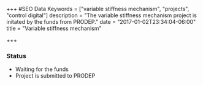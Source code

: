 +++
#SEO Data
Keywords = ["variable stiffness mechanism", "projects", "control digital"]
description = "The variable stiffness mechanism project is initated by the funds from PRODEP."
date = "2017-01-02T23:34:04-06:00"
title = "Variable stiffness mechanism"

+++
<h3>Status</h3>
<ul>
<li>Waiting for the funds</li>
<li>Project is submitted to PRODEP</li>
</ul>
<!--more-->